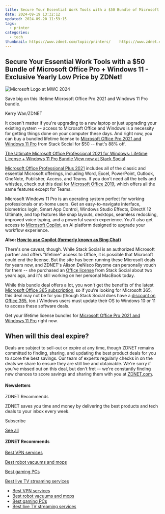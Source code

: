 ```yaml
---
title: Secure Your Essential Work Tools with a $50 Bundle of Microsoft Office Pro + Windows 11 - Exclusive Yearly Low Price by ZDNet!
date: 2024-09-19 13:32:12
updated: 2024-09-20 11:59:15
tags:
  - printer
categories:
  - tech
thumbnail: https://www.zdnet.com/topic/printers/    https://www.zdnet.com/a/img/resize/0b6e84612d949f5c08444a93e1bff73d8d5b687c/2023/07/10/db47e574-dfd2-481e-bfac-f68263f2b113/stacksocial-windows-11.jpg?width=170&height=128&fit=crop&auto=webp
---
```


## Secure Your Essential Work Tools with a $50 Bundle of Microsoft Office Pro + Windows 11 - Exclusive Yearly Low Price by ZDNet!

![Microsoft Logo at MWC 2024](https://www.zdnet.com/a/img/resize/cf6c4856209bdb29c310c92d2612c089449cb208/2024/02/27/40e525a4-9667-49c0-9884-66b980cef8d9/dsc01441.jpg?auto=webp&width=1280)

Save big on this lifetime Microsoft Office Pro 2021 and Windows 11 Pro bundle. 

Kerry Wan/ZDNET

It doesn't matter if you're upgrading to a new laptop or just upgrading your existing system -- access to Microsoft Office and Windows is a necessity for getting things done on your computer these days. And right now, you can buy a bundled lifetime license to [Microsoft Office Pro 2021 and Windows 11 Pro](https://www.stacksocial.com/sales/the-ultimate-microsoft-office-professional-2021-for-windows-lifetime-license-windows-11-pro-bundle?aid=a-ceempx7z&utm%5Fsource=zdnet.com&utm%5Fmedium=referral&utm%5Fcampaign=the-ultimate-microsoft-office-professional-2021-for-windows-lifetime-license-windows-11-pro-bundle%5F041524&utm%5Fterm=scsf-595159&utm%5Fcontent=a0xRn000000xLoPIAU&scsonar=1) from Stack Social for $50 -- that's 88% off. 

[The Ultimate Microsoft Office Professional 2021 for Windows: Lifetime License + Windows 11 Pro Bundle View now at Stack Social](https://www.stacksocial.com/sales/the-ultimate-microsoft-office-professional-2021-for-windows-lifetime-license-windows-11-pro-bundle?aid=a-ceempx7z&utm%5Fsource=zdnet.com&utm%5Fmedium=referral&utm%5Fcampaign=the-ultimate-microsoft-office-professional-2021-for-windows-lifetime-license-windows-11-pro-bundle%5F041524&utm%5Fterm=scsf-595159&utm%5Fcontent=a0xRn000000xLoPIAU&scsonar=1)

[Microsoft Office Professional Plus 2021](https://www.stacksocial.com/sales/the-ultimate-microsoft-office-professional-2021-for-windows-lifetime-license-windows-11-pro-bundle?aid=a-ceempx7z&utm%5Fsource=zdnet.com&utm%5Fmedium=referral&utm%5Fcampaign=the-ultimate-microsoft-office-professional-2021-for-windows-lifetime-license-windows-11-pro-bundle%5F041524&utm%5Fterm=scsf-595159&utm%5Fcontent=a0xRn000000xLoPIAU&scsonar=1) includes all of the classic and essential Microsoft offerings, including Word, Excel, PowerPoint, Outlook, OneNote, Publisher, Access, and Teams. If you don't need all the bells and whistles, check out this deal for [Microsoft Office 2019](https://www.zdnet.com/article/microsoft-office-2019-deal/), which offers all the same features except for Teams. 

Microsoft Windows 11 Pro is an operating system perfect for working professionals or at-home users. Get an easy-to-navigate interface, biometrics login, Smart App Control, Windows Studio Effects, DirectX 12 Ultimate, and top features like snap layouts, desktops, seamless redocking, improved voice typing, and a powerful search experience. You'll also get access to [Microsoft Copilot](https://www.zdnet.com/article/what-is-copilot-formerly-bing-chat-heres-everything-you-need-to-know/), an AI platform designed to upgrade your workflow experience. 

**Also: [How to use Copilot (formerly known as Bing Chat)](https://www.zdnet.com/article/how-to-use-the-new-bing-and-how-its-different-from-chatgpt/)**

There's one caveat, though. While Stack Social is an authorized Microsoft partner and offers "lifetime" access to Office, it is possible that Microsoft could end the license. But the site has been running these Microsoft deals for years now, and ZDNET's Alison DeNisco Rayome can personally vouch for them -- she purchased an [Office license](https://www.zdnet.com/article/microsoft-office-professional-2021-deal/) from Stack Social about two years ago, and it's still working on her personal MacBook today. 

While this bundle deal offers a lot, you won't get the benefits of the latest [Microsoft Office 365 subscription](https://www.zdnet.com/article/microsoft-365-deal/), so if you're looking for Microsoft 365, this deal may not be for you (though Stack Social does have a [discount on Office 365](https://www.zdnet.com/article/microsoft-365-deal/), too.) Windows users must update their OS to Windows 10 or 11 to access these software deals. 

Get your lifetime license bundles for [Microsoft Office Pro 2021 and Windows 11 Pro](https://www.stacksocial.com/sales/the-ultimate-microsoft-office-professional-2021-for-windows-lifetime-license-windows-11-pro-bundle?aid=a-ceempx7z&utm%5Fsource=zdnet.com&utm%5Fmedium=referral&utm%5Fcampaign=the-ultimate-microsoft-office-professional-2021-for-windows-lifetime-license-windows-11-pro-bundle%5F041524&utm%5Fterm=scsf-595159&utm%5Fcontent=a0xRn000000xLoPIAU&scsonar=1) right now.

## When will this deal expire?

Deals are subject to sell-out or expire at any time, though ZDNET remains committed to finding, sharing, and updating the best product deals for you to score the best savings. Our team of experts regularly checks in on the deals we share to ensure they are still live and obtainable. We're sorry if you've missed out on this deal, but don't fret -- we're constantly finding new chances to score savings and sharing them with you at [ZDNET.com](https://www.zdnet.com/). 

#### Newsletters

ZDNET Recommends

ZDNET saves you time and money by delivering the best products and tech deals to your inbox every week.

 Subscribe

[See all](https://www.zdnet.com/newsletters/)

#### **ZDNET** Recommends

[Best VPN services](https://www.zdnet.com/article/best-vpn/ "Best VPN services")

[Best robot vacuums and mops](https://www.zdnet.com/article/best-robot-vacuum-mop/ "Best robot vacuums and mops")

[Best gaming PCs](https://www.zdnet.com/article/best-gaming-pc/ "Best gaming PCs")

[Best live TV streaming services](https://www.zdnet.com/article/best-live-tv-streaming-service/ "Best live TV streaming services")

* [Best VPN services](https://www.zdnet.com/article/best-vpn/ "Best VPN services")
* [Best robot vacuums and mops](https://www.zdnet.com/article/best-robot-vacuum-mop/ "Best robot vacuums and mops")
* [Best gaming PCs](https://www.zdnet.com/article/best-gaming-pc/ "Best gaming PCs")
* [Best live TV streaming services](https://www.zdnet.com/article/best-live-tv-streaming-service/ "Best live TV streaming services")

<ins class="adsbygoogle"
     style="display:block"
     data-ad-format="autorelaxed"
     data-ad-client="ca-pub-7571918770474297"
     data-ad-slot="1223367746"></ins>



<ins class="adsbygoogle"
     style="display:block"
     data-ad-client="ca-pub-7571918770474297"
     data-ad-slot="8358498916"
     data-ad-format="auto"
     data-full-width-responsive="true"></ins>
